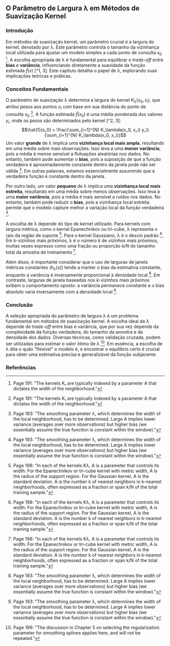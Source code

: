 ## O Parâmetro de Largura λ em Métodos de Suavização Kernel

### Introdução
Em métodos de suavização kernel, um parâmetro crucial é a largura do kernel, denotado por λ. Este parâmetro controla o tamanho da vizinhança local utilizada para ajustar um modelo simples a cada ponto de consulta $x_0$ [^1]. A escolha apropriada de λ é fundamental para equilibrar o *trade-off* entre **bias** e **variância**, influenciando diretamente a suavidade da função estimada $\hat{f}(x)$ [^1, 3]. Este capítulo detalha o papel de λ, explorando suas implicações teóricas e práticas.

### Conceitos Fundamentais

O parâmetro de suavização λ determina a largura do kernel $K_\lambda(x_0, x_i)$, que atribui pesos aos pontos $x_i$ com base em sua distância do ponto de consulta $x_0$ [^1]. A função estimada $\hat{f}(x_0)$ é uma média ponderada dos valores $y_i$, onde os pesos são determinados pelo kernel [^2, 3]:
$$\hat{f}(x_0) = \frac{\sum_{i=1}^{N} K_\lambda(x_0, x_i) y_i}{\sum_{i=1}^{N} K_\lambda(x_0, x_i)}$$
Um valor **grande** de λ implica uma **vizinhança local mais ampla**, resultando em uma média sobre mais observações. Isso leva a uma **menor variância**, pois a média é menos sensível a flutuações aleatórias nos dados. No entanto, também pode aumentar o **bias**, pois a suposição de que a função verdadeira é aproximadamente constante dentro da janela pode não ser válida [^3]. Em outras palavras, estamos essencialmente assumindo que a verdadeira função é constante dentro da janela.

Por outro lado, um valor **pequeno** de λ implica uma **vizinhança local mais estreita**, resultando em uma média sobre menos observações. Isso leva a uma **maior variância**, pois a média é mais sensível a ruídos nos dados. No entanto, também pode reduzir o **bias**, pois a vizinhança local estreita permite que o modelo capture melhor a variação local da função verdadeira [^3].

A escolha de λ depende do tipo de kernel utilizado. Para kernels com largura métrica, como o kernel Epanechnikov ou tri-cube, λ representa o raio da região de suporte [^8]. Para o kernel Gaussiano, λ é o desvio padrão [^8]. Em *k*-vizinhos mais próximos, λ é o número *k* de vizinhos mais próximos, muitas vezes expresso como uma fração ou proporção *k/N* do tamanho total da amostra de treinamento [^8].

Além disso, é importante considerar que o uso de larguras de janela métricas constantes ($h_\lambda(x)$) tende a manter o bias da estimativa constante, enquanto a variância é inversamente proporcional à densidade local [^3]. Em contraste, larguras de janela baseadas nos *k*-vizinhos mais próximos exibem o comportamento oposto: a variância permanece constante e o bias absoluto varia inversamente com a densidade local [^3].

### Conclusão

A seleção apropriada do parâmetro de largura λ é um problema fundamental em métodos de suavização kernel. A escolha ideal de λ depende do *trade-off* entre bias e variância, que por sua vez depende da complexidade da função verdadeira, do tamanho da amostra e da densidade dos dados. Diversas técnicas, como validação cruzada, podem ser utilizadas para estimar o valor ótimo de λ [^9]. Em essência, a escolha de λ dita o quão "flexível" o modelo é, e encontrar o equilíbrio certo é crucial para obter uma estimativa precisa e generalizável da função subjacente.

### Referências
[^1]: Page 191: "The kernels K₁ are typically indexed by a parameter A that dictates the width of the neighborhood."
[^2]: Page 192: "In this chapter we describe a class of regression techniques that achieve flexibility in estimating the regression function f(X) over the domain IR by fitting a different but simple model separately at each query point xo."
[^3]: Page 193: "The smoothing parameter λ, which determines the width of the local neighborhood, has to be determined. Large A implies lower variance (averages over more observations) but higher bias (we essentially assume the true function is constant within the window)."
[^8]: Page 198: "In each of the kernels Κλ, A is a parameter that controls its width: For the Epanechnikov or tri-cube kernel with metric width, A is the radius of the support region. For the Gaussian kernel, A is the standard deviation. A is the number k of nearest neighbors in k-nearest neighborhoods, often expressed as a fraction or span k/N of the total training sample."
[^9]: Page 199: "The discussion in Chapter 5 on selecting the regularization parameter for smoothing splines applies here, and will not be repeated."
<!-- END -->